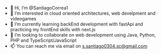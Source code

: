 - 👋 Hi, I’m @SantiagoCorrea1
- 👀 I’m interested in cloud oriented architectures, web develpment and videogames
- 🌱 I’m currently learning backEnd development with fastApi and practicing my frontEnd skills with next.js
- 💞️ I’m looking to collaborate on web development using Java, Python, PHP and TypeScript/JavaScript
- 📫 You can reach me via email on s.santiago0304.sc@gmail.com

<!---
SantiagoCorrea1/SantiagoCorrea1 is a ✨ special ✨ repository because its `README.md` (this file) appears on your GitHub profile.
You can click the Preview link to take a look at your changes.
--->

